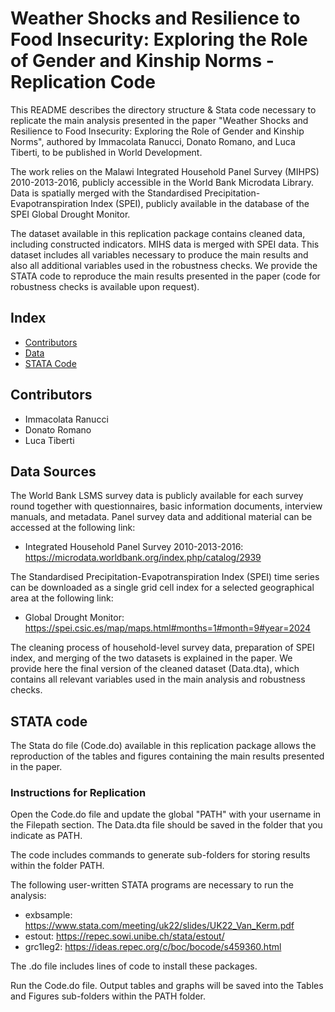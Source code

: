 # Weather Shocks and Resilience to Food Insecurity: Exploring the Role of Gender and Kinship Norms - Replication Code
This README describes the directory structure & Stata code necessary to replicate the main analysis presented in the paper "Weather Shocks and Resilience to Food Insecurity: Exploring the Role of Gender and Kinship Norms", authored by Immacolata Ranucci, Donato Romano, and Luca Tiberti, to be published in World Development. 

The work relies on the Malawi Integrated Household Panel Survey (MIHPS) 2010-2013-2016, publicly accessible in the World Bank Microdata Library. Data is spatially merged with the Standardised Precipitation-Evapotranspiration Index (SPEI), publicly available in the database of the SPEI Global Drought Monitor.

The dataset available in this replication package contains cleaned data, including constructed indicators. MIHS data is merged with SPEI data. This dataset includes all variables necessary to produce the main results and also all additional variables used in the robustness checks. We provide the STATA code to reproduce the main results presented in the paper (code for robustness checks is available upon request). 

## Index
 - [Contributors](#contributors)
 - [Data](#data-sources)
 - [STATA Code](#stata-code)

## Contributors
* Immacolata Ranucci
* Donato Romano
* Luca Tiberti

## Data Sources
The World Bank LSMS survey data is publicly available for each survey round together with questionnaires, basic information documents, interview manuals, and metadata. Panel survey data and additional material can be accessed at the following link:
- Integrated Household Panel Survey 2010-2013-2016: https://microdata.worldbank.org/index.php/catalog/2939

The Standardised Precipitation-Evapotranspiration Index (SPEI) time series can be downloaded as a single grid cell index for a selected geographical area at the following link:
- Global Drought Monitor: https://spei.csic.es/map/maps.html#months=1#month=9#year=2024

The cleaning process of household-level survey data, preparation of SPEI index, and merging of the two datasets is explained in the paper. We provide here the final version of the cleaned dataset (Data.dta), which contains all relevant variables used in the main analysis and robustness checks. 

## STATA code
The Stata do file (Code.do) available in this replication package allows the reproduction of the tables and figures containing the main results presented in the paper. 

### Instructions for Replication
Open the Code.do file and update the global "PATH" with your username in the Filepath section. 
The Data.dta file should be saved in the folder that you indicate as PATH. 

The code includes commands to generate sub-folders for storing results within the folder PATH.

The following user-written STATA programs are necessary to run the analysis:
- exbsample: https://www.stata.com/meeting/uk22/slides/UK22_Van_Kerm.pdf
- estout: https://repec.sowi.unibe.ch/stata/estout/
- grc1leg2: https://ideas.repec.org/c/boc/bocode/s459360.html

The .do file includes lines of code to install these packages.

Run the Code.do file. Output tables and graphs will be saved into the Tables and Figures sub-folders within the PATH folder. 




